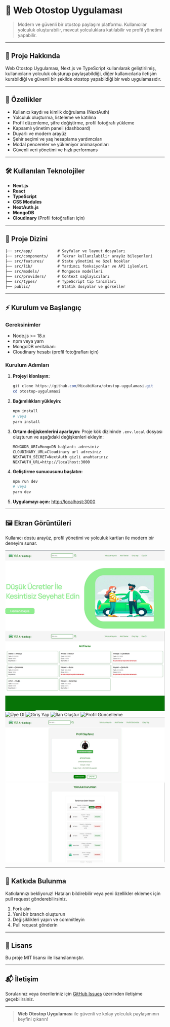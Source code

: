 # 🚗 Web Otostop Uygulaması

> Modern ve güvenli bir otostop paylaşım platformu. Kullanıcılar yolculuk oluşturabilir, mevcut yolculuklara katılabilir ve profil yönetimi yapabilir.

---

## 📌 Proje Hakkında
Web Otostop Uygulaması, Next.js ve TypeScript kullanılarak geliştirilmiş, kullanıcıların yolculuk oluşturup paylaşabildiği, diğer kullanıcılarla iletişim kurabildiği ve güvenli bir şekilde otostop yapabildiği bir web uygulamasıdır.

---

## 🚀 Özellikler
- Kullanıcı kaydı ve kimlik doğrulama (NextAuth)
- Yolculuk oluşturma, listeleme ve katılma
- Profil düzenleme, şifre değiştirme, profil fotoğrafı yükleme
- Kapsamlı yönetim paneli (dashboard)
- Duyarlı ve modern arayüz
- Şehir seçimi ve yaş hesaplama yardımcıları
- Modal pencereler ve yükleniyor animasyonları
- Güvenli veri yönetimi ve hızlı performans

---

## 🛠️ Kullanılan Teknolojiler
- **Next.js**
- **React**
- **TypeScript**
- **CSS Modules**
- **NextAuth.js**
- **MongoDB**
- **Cloudinary** (Profil fotoğrafları için)

---

## 📂 Proje Dizini
```
├── src/app/           # Sayfalar ve layout dosyaları
├── src/components/    # Tekrar kullanılabilir arayüz bileşenleri
├── src/features/      # State yönetimi ve özel hooklar
├── src/lib/           # Yardımcı fonksiyonlar ve API işlemleri
├── src/models/        # Mongoose modelleri
├── src/providers/     # Context sağlayıcıları
├── src/types/         # TypeScript tip tanımları
├── public/            # Statik dosyalar ve görseller
```

---

## ⚡ Kurulum ve Başlangıç

### Gereksinimler
- Node.js >= 18.x
- npm veya yarn
- MongoDB veritabanı
- Cloudinary hesabı (profil fotoğrafları için)

### Kurulum Adımları
1. **Projeyi klonlayın:**
   ```powershell
   git clone https://github.com/HicabiKara/otostop-uygulamasi.git
   cd otostop-uygulamasi
   ```
2. **Bağımlılıkları yükleyin:**
   ```powershell
   npm install
   # veya
   yarn install
   ```
3. **Ortam değişkenlerini ayarlayın:**
   Proje kök dizininde `.env.local` dosyası oluşturun ve aşağıdaki değişkenleri ekleyin:
   ```env
   MONGODB_URI=MongoDB bağlantı adresiniz
   CLOUDINARY_URL=Cloudinary url adresiniz
   NEXTAUTH_SECRET=NextAuth gizli anahtarınız
   NEXTAUTH_URL=http://localhost:3000
   ```
4. **Geliştirme sunucusunu başlatın:**
   ```powershell
   npm run dev
   # veya
   yarn dev
   ```
5. **Uygulamayı açın:**
   [http://localhost:3000](http://localhost:3000)

---

## 🖼️ Ekran Görüntüleri
Kullanıcı dostu arayüz, profil yönetimi ve yolculuk kartları ile modern bir deneyim sunar.

![Ana Sayfa](screenshots/anasayfa.JPG)
![Aktif İlanlar](screenshots/aktif-ilanlar.JPG)
![Üye Ol](screenshots/üye-ol.JPG)
![Giriş Yap](screenshots/giriş-yap.JPG)
![İlan Oluştur](screenshots/ilan-oluştur.JPG)
![Profil Güncelleme](screenshots/profil-güncelle.JPG)
![Profil Sayfası Görünümü](screenshots/profil-sayfası-1.JPG)
![Profil Sayfası Görünümü](screenshots/profil-sayfası-2.JPG)

---

## 🤝 Katkıda Bulunma
Katkılarınızı bekliyoruz! Hataları bildirebilir veya yeni özellikler eklemek için pull request gönderebilirsiniz.

1. Fork alın
2. Yeni bir branch oluşturun
3. Değişiklikleri yapın ve commitleyin
4. Pull request gönderin

---

## 📄 Lisans
Bu proje MIT lisansı ile lisanslanmıştır.

---

## 📬 İletişim
Sorularınız veya önerileriniz için [GitHub Issues](https://github.com/HicabiKara/otostop-uygulamasi/issues) üzerinden iletişime geçebilirsiniz.

---

> **Web Otostop Uygulaması** ile güvenli ve kolay yolculuk paylaşımının keyfini çıkarın!
